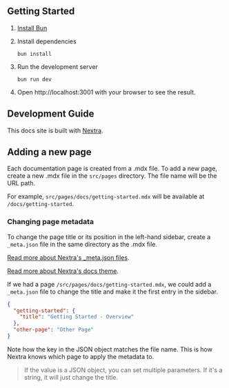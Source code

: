 ## Getting Started

1. [Install Bun](https://bun.sh/docs/installation)
2. Install dependencies

   `bun install`

3. Run the development server

   `bun run dev`

4. Open http://localhost:3001 with your browser to see the result.

## Development Guide

This docs site is built with [Nextra](https://nextra.site/).

## Adding a new page

Each documentation page is created from a .mdx file. To add a new page, create a new .mdx file in the `src/pages` directory. The file name will be the URL path.

For example, `src/pages/docs/getting-started.mdx` will be available at `/docs/getting-started`.

### Changing page metadata

To change the page title or its position in the left-hand sidebar, create a `_meta.json` file in the same directory as the .mdx file.

[Read more about Nextra's \_meta.json files](https://nextra.site/docs/guide/organize-files#_metajson).

[Read more about Nextra's docs theme](https://nextra.site/docs/docs-theme).

If we had a page `/src/pages/docs/getting-started.mdx`, we could add a `_meta.json` file to change the title and make it the first entry in the sidebar.

```json
{
  "getting-started": {
    "title": "Getting Started - Overview"
  },
  "other-page": "Other Page"
}
```

Note how the key in the JSON object matches the file name. This is how Nextra knows which page to apply the metadata to.

> If the value is a JSON object, you can set multiple parameters. If it's a string, it will just change the title.

